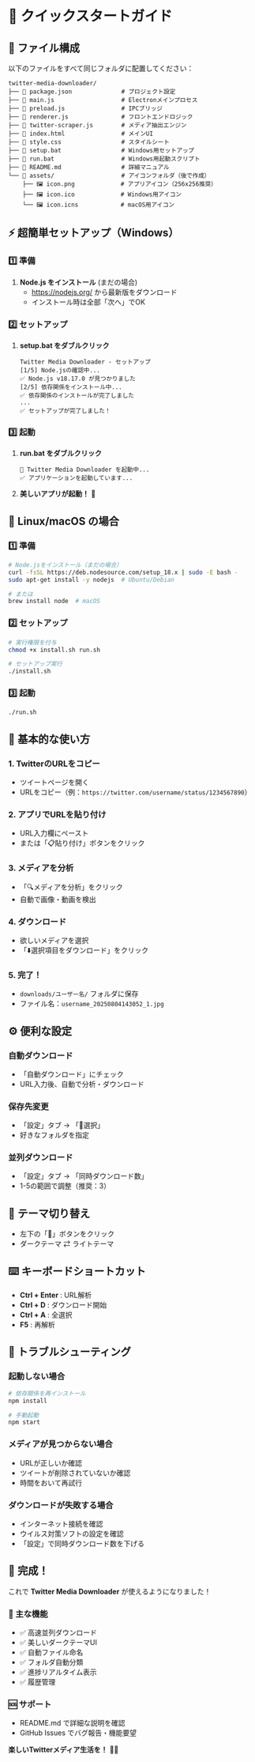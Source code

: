 # 🚀 クイックスタートガイド

## 📁 ファイル構成

以下のファイルをすべて同じフォルダに配置してください：

```
twitter-media-downloader/
├── 📄 package.json              # プロジェクト設定
├── 📄 main.js                   # Electronメインプロセス
├── 📄 preload.js                # IPCブリッジ
├── 📄 renderer.js               # フロントエンドロジック  
├── 📄 twitter-scraper.js        # メディア抽出エンジン
├── 📄 index.html                # メインUI
├── 📄 style.css                 # スタイルシート
├── 📄 setup.bat                 # Windows用セットアップ
├── 📄 run.bat                   # Windows用起動スクリプト
├── 📄 README.md                 # 詳細マニュアル
└── 📁 assets/                   # アイコンフォルダ（後で作成）
    ├── 🖼️ icon.png             # アプリアイコン（256x256推奨）
    ├── 🖼️ icon.ico             # Windows用アイコン
    └── 🖼️ icon.icns            # macOS用アイコン
```

## ⚡ 超簡単セットアップ（Windows）

### 1️⃣ 準備
1. **Node.js をインストール** (まだの場合)
   - https://nodejs.org/ から最新版をダウンロード
   - インストール時は全部「次へ」でOK

### 2️⃣ セットアップ
1. **setup.bat をダブルクリック**
   ```
   Twitter Media Downloader - セットアップ
   [1/5] Node.jsの確認中...
   ✅ Node.js v18.17.0 が見つかりました
   [2/5] 依存関係をインストール中...
   ✅ 依存関係のインストールが完了しました
   ...
   ✅ セットアップが完了しました！
   ```

### 3️⃣ 起動
1. **run.bat をダブルクリック**
   ```
   🚀 Twitter Media Downloader を起動中...
   ✅ アプリケーションを起動しています...
   ```

2. **美しいアプリが起動！** 🎉

## 🐧 Linux/macOS の場合

### 1️⃣ 準備
```bash
# Node.jsをインストール（まだの場合）
curl -fsSL https://deb.nodesource.com/setup_18.x | sudo -E bash -
sudo apt-get install -y nodejs  # Ubuntu/Debian

# または
brew install node  # macOS
```

### 2️⃣ セットアップ
```bash
# 実行権限を付与
chmod +x install.sh run.sh

# セットアップ実行
./install.sh
```

### 3️⃣ 起動
```bash
./run.sh
```

## 🎯 基本的な使い方

### 1. TwitterのURLをコピー
- ツイートページを開く
- URLをコピー（例：`https://twitter.com/username/status/1234567890`）

### 2. アプリでURLを貼り付け
- URL入力欄にペースト
- または「📋貼り付け」ボタンをクリック

### 3. メディアを分析
- 「🔍メディアを分析」をクリック
- 自動で画像・動画を検出

### 4. ダウンロード
- 欲しいメディアを選択
- 「⬇️選択項目をダウンロード」をクリック

### 5. 完了！
- `downloads/ユーザー名/` フォルダに保存
- ファイル名：`username_20250804143052_1.jpg`

## ⚙️ 便利な設定

### 自動ダウンロード
- 「自動ダウンロード」にチェック
- URL入力後、自動で分析・ダウンロード

### 保存先変更
- 「設定」タブ → 「📁選択」
- 好きなフォルダを指定

### 並列ダウンロード
- 「設定」タブ → 「同時ダウンロード数」
- 1-5の範囲で調整（推奨：3）

## 🎨 テーマ切り替え

- 左下の「🌙」ボタンをクリック
- ダークテーマ ⇄ ライトテーマ

## ⌨️ キーボードショートカット

- **Ctrl + Enter** : URL解析
- **Ctrl + D** : ダウンロード開始
- **Ctrl + A** : 全選択
- **F5** : 再解析

## 🐛 トラブルシューティング

### 起動しない場合
```bash
# 依存関係を再インストール
npm install

# 手動起動
npm start
```

### メディアが見つからない場合
- URLが正しいか確認
- ツイートが削除されていないか確認
- 時間をおいて再試行

### ダウンロードが失敗する場合
- インターネット接続を確認
- ウイルス対策ソフトの設定を確認
- 「設定」で同時ダウンロード数を下げる

## 🎉 完成！

これで **Twitter Media Downloader** が使えるようになりました！

### 📱 主な機能
- ✅ 高速並列ダウンロード
- ✅ 美しいダークテーマUI
- ✅ 自動ファイル命名
- ✅ フォルダ自動分類
- ✅ 進捗リアルタイム表示
- ✅ 履歴管理

### 🆘 サポート
- README.md で詳細な説明を確認
- GitHub Issues でバグ報告・機能要望

**楽しいTwitterメディア生活を！** 🚀✨